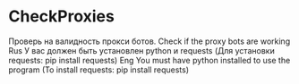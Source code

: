# CheckProxies
Проверь на валидность прокси ботов. Check if the proxy bots are working
Rus
У вас должен быть установлен python и requests
(Для установки requests: pip install requests)
Eng
You must have python installed to use the program
(To install requests: pip install requests)
